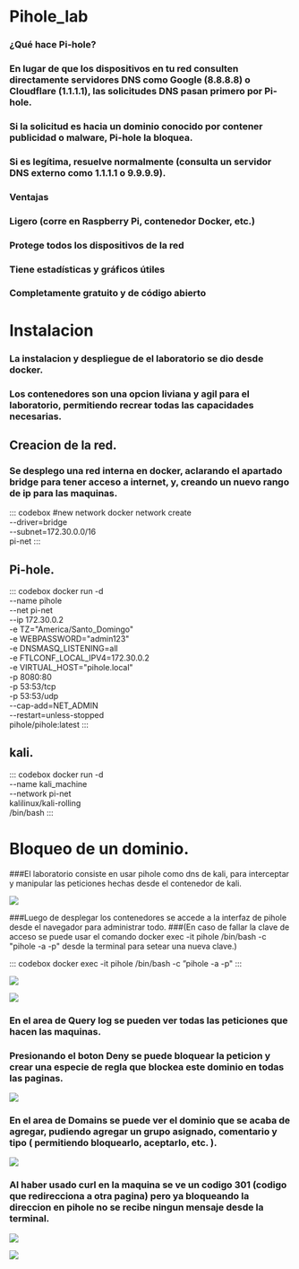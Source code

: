 # Pihole_lab

### ¿Qué hace Pi-hole?
### En lugar de que los dispositivos en tu red consulten directamente servidores DNS como Google (8.8.8.8) o Cloudflare (1.1.1.1), las solicitudes DNS pasan primero por Pi-hole.
### Si la solicitud es hacia un dominio conocido por contener publicidad o malware, Pi-hole la bloquea.
### Si es legítima, resuelve normalmente (consulta un servidor DNS externo como 1.1.1.1 o 9.9.9.9).

### Ventajas
### Ligero (corre en Raspberry Pi, contenedor Docker, etc.)
### Protege todos los dispositivos de la red
### Tiene estadísticas y gráficos útiles
### Completamente gratuito y de código abierto


# Instalacion
### La instalacion y despliegue de el laboratorio se dio desde docker.
### Los contenedores son una opcion liviana y agil para el laboratorio, permitiendo recrear todas las capacidades necesarias.

## Creacion de la red.
### Se desplego una red interna en docker, aclarando el apartado bridge para tener acceso a internet, y, creando un nuevo rango de ip para las maquinas.

::: codebox
    #new network
    docker network create \
      --driver=bridge \
      --subnet=172.30.0.0/16 \
      pi-net
:::

## Pi-hole.

::: codebox
    docker run -d \
      --name pihole \
      --net pi-net \
      --ip 172.30.0.2 \
      -e TZ="America/Santo_Domingo" \
      -e WEBPASSWORD="admin123" \
      -e DNSMASQ_LISTENING=all \
      -e FTLCONF_LOCAL_IPV4=172.30.0.2 \
      -e VIRTUAL_HOST="pihole.local" \
      -p 8080:80 \
      -p 53:53/tcp \
      -p 53:53/udp \
      --cap-add=NET_ADMIN \
      --restart=unless-stopped \
      pihole/pihole:latest
:::

## kali.

::: codebox
    docker run -d \
      --name kali_machine \
      --network pi-net \
      kalilinux/kali-rolling \
      /bin/bash
:::

# Bloqueo de un dominio.
###El laboratorio consiste en usar pihole como dns de kali, para interceptar y manipular las peticiones hechas desde el contenedor de kali.

![](images/3-1.png)

###Luego de desplegar los contenedores se accede a la interfaz de pihole desde el navegador para administrar todo.
###(En caso de fallar la clave de acceso se puede usar el comando docker exec -it pihole /bin/bash -c "pihole -a -p\" desde la terminal para setear una nueva clave.)

::: codebox
    docker exec -it pihole /bin/bash -c ”pihole -a -p"
:::

![](images/3-2.png)

![](images/3-3.png)

### En el area de Query log se pueden ver todas las peticiones que hacen las maquinas.
### Presionando el boton Deny se puede bloquear la peticion y crear una especie de regla que blockea este dominio en todas las paginas.

![](images/3-4.png)

### En el area de Domains se puede ver el dominio que se acaba de agregar, pudiendo agregar un grupo asignado, comentario y tipo ( permitiendo bloquearlo, aceptarlo, etc. ).

![](images/3-5.png)

### Al haber usado curl en la maquina se ve un codigo 301 (codigo que redirecciona a otra pagina) pero ya bloqueando la direccion en pihole no se recibe ningun mensaje desde la terminal.

![](images/3-6.png)

![](images/3-7.png)
